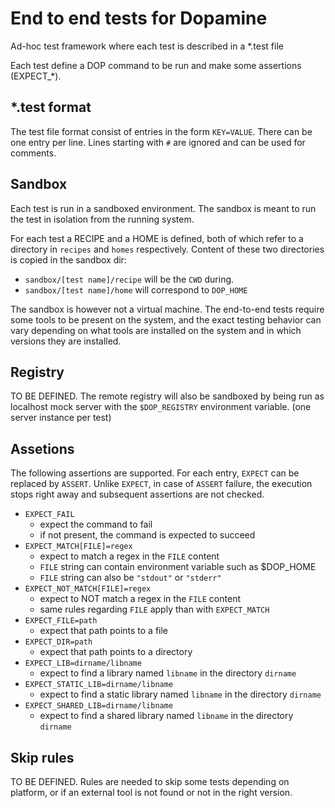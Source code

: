 # End to end tests for Dopamine

Ad-hoc test framework where each test is described in a *.test file

Each test define a DOP command to be run and make some assertions (EXPECT_*).

## *.test format

The test file format consist of entries in the form `KEY=VALUE`.
There can be one entry per line.
Lines starting with `#` are ignored and can be used for comments.

## Sandbox

Each test is run in a sandboxed environment.
The sandbox is meant to run the test in isolation from the running system.

For each test a RECIPE and a HOME is defined, both of which refer to a directory
in `recipes` and `homes` respectively.
Content of these two directories is copied in the sandbox dir:
 - `sandbox/[test name]/recipe` will be the `CWD` during.
 - `sandbox/[test name]/home` will correspond to `DOP_HOME`

The sandbox is however not a virtual machine. The end-to-end tests require some
tools to be present on the system, and the exact testing behavior can vary depending
on what tools are installed on the system and in which versions they are installed.

## Registry

TO BE DEFINED.
The remote registry will also be sandboxed by being run as localhost mock server
with the `$DOP_REGISTRY` environment variable. (one server instance per test)

## Assetions

The following assertions are supported.
For each entry, `EXPECT` can be replaced by `ASSERT`.
Unlike `EXPECT`, in case of `ASSERT` failure, the execution stops right away and
subsequent assertions are not checked.

- `EXPECT_FAIL`
  - expect the command to fail
  - if not present, the command is expected to succeed
- `EXPECT_MATCH[FILE]=regex`
  - expect to match a regex in the `FILE` content
  - `FILE` string can contain environment variable such as $DOP_HOME
  - `FILE` string can also be `"stdout"` or `"stderr"`
- `EXPECT_NOT_MATCH[FILE]=regex`
  - expect to NOT match a regex in the `FILE` content
  - same rules regarding `FILE` apply than with `EXPECT_MATCH`
- `EXPECT_FILE=path`
  - expect that path points to a file
- `EXPECT_DIR=path`
  - expect that path points to a directory
- `EXPECT_LIB=dirname/libname`
  - expect to find a library named `libname` in the directory `dirname`
- `EXPECT_STATIC_LIB=dirname/libname`
  - expect to find a static library named `libname` in the directory `dirname`
- `EXPECT_SHARED_LIB=dirname/libname`
  - expect to find a shared library named `libname` in the directory `dirname`

## Skip rules

TO BE DEFINED.
Rules are needed to skip some tests depending on platform, or if an external
tool is not found or not in the right version.